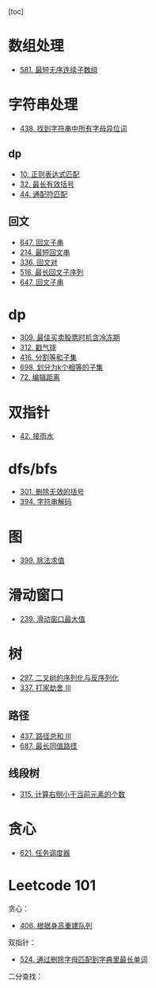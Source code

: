 [toc]





# 数组处理

* [581. 最短无序连续子数组](https://leetcode-cn.com/problems/shortest-unsorted-continuous-subarray/)



# 字符串处理

* [438. 找到字符串中所有字母异位词](https://leetcode-cn.com/problems/find-all-anagrams-in-a-string/)



## dp

* [10. 正则表达式匹配](https://leetcode-cn.com/problems/regular-expression-matching/)
* [32. 最长有效括号](https://leetcode-cn.com/problems/longest-valid-parentheses/)
* [44. 通配符匹配](https://leetcode-cn.com/problems/wildcard-matching/)



## 回文

* [647. 回文子串](https://leetcode-cn.com/problems/palindromic-substrings/)
* [214. 最短回文串](https://leetcode-cn.com/problems/shortest-palindrome/)
* [336. 回文对](https://leetcode-cn.com/problems/palindrome-pairs/)
* [516. 最长回文子序列](https://leetcode-cn.com/problems/longest-palindromic-subsequence/)
* [647. 回文子串](https://leetcode-cn.com/problems/palindromic-substrings/)



# dp

* [309. 最佳买卖股票时机含冷冻期](https://leetcode-cn.com/problems/best-time-to-buy-and-sell-stock-with-cooldown/)
* [312. 戳气球](https://leetcode-cn.com/problems/burst-balloons/)
* [416. 分割等和子集](https://leetcode-cn.com/problems/partition-equal-subset-sum/)
* [698. 划分为k个相等的子集](https://leetcode-cn.com/problems/partition-to-k-equal-sum-subsets/)
* [72. 编辑距离](https://leetcode-cn.com/problems/edit-distance/)



# 双指针

* [42. 接雨水](https://leetcode-cn.com/problems/trapping-rain-water/)



# dfs/bfs

* [301. 删除无效的括号](https://leetcode-cn.com/problems/remove-invalid-parentheses/)
* [394. 字符串解码](https://leetcode-cn.com/problems/decode-string/)



# 图

* [399. 除法求值](https://leetcode-cn.com/problems/evaluate-division/)





# 滑动窗口

* [239. 滑动窗口最大值](https://leetcode-cn.com/problems/sliding-window-maximum/)





# 树

* [297. 二叉树的序列化与反序列化](https://leetcode-cn.com/problems/serialize-and-deserialize-binary-tree/)
* [337. 打家劫舍 III](https://leetcode-cn.com/problems/house-robber-iii/)

## 路径

* [437. 路径总和 III](https://leetcode-cn.com/problems/path-sum-iii/)
* [687. 最长同值路径](https://leetcode-cn.com/problems/longest-univalue-path/)

## 线段树

* [315. 计算右侧小于当前元素的个数](https://leetcode-cn.com/problems/count-of-smaller-numbers-after-self/)





# 贪心

* [621. 任务调度器](https://leetcode-cn.com/problems/task-scheduler/)





# Leetcode 101

贪心：

* [406. 根据身高重建队列](https://leetcode-cn.com/problems/queue-reconstruction-by-height/)

双指针：

* [524. 通过删除字母匹配到字典里最长单词](https://leetcode-cn.com/problems/longest-word-in-dictionary-through-deleting/)

二分查找：







